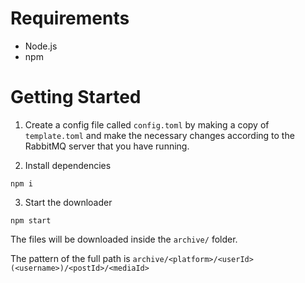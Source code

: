 # Requirements

- Node.js
- npm

# Getting Started

1. Create a config file called `config.toml` by making a copy of `template.toml` and make the necessary changes according to the RabbitMQ server that you have running.

2. Install dependencies
```
npm i
```

3. Start the downloader
```
npm start
```

The files will be downloaded inside the `archive/` folder.

The pattern of the full path is `archive/<platform>/<userId>(<username>)/<postId>/<mediaId>`